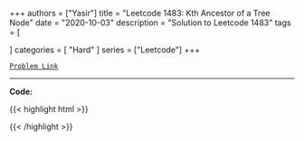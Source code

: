 
+++
authors = ["Yasir"]
title = "Leetcode 1483: Kth Ancestor of a Tree Node"
date = "2020-10-03"
description = "Solution to Leetcode 1483"
tags = [
    
]
categories = [
    "Hard"
]
series = ["Leetcode"]
+++



[`Problem Link`](https://leetcode.com/problems/kth-ancestor-of-a-tree-node/description/)

---

**Code:**

{{< highlight html >}}

{{< /highlight >}}

